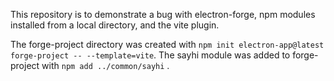 This repository is to demonstrate a bug with electron-forge, npm modules installed from a local directory, and the vite plugin.

The forge-project directory was created with `npm init electron-app@latest forge-project -- --template=vite`.
The sayhi module was added to forge-project with `npm add ../common/sayhi` .